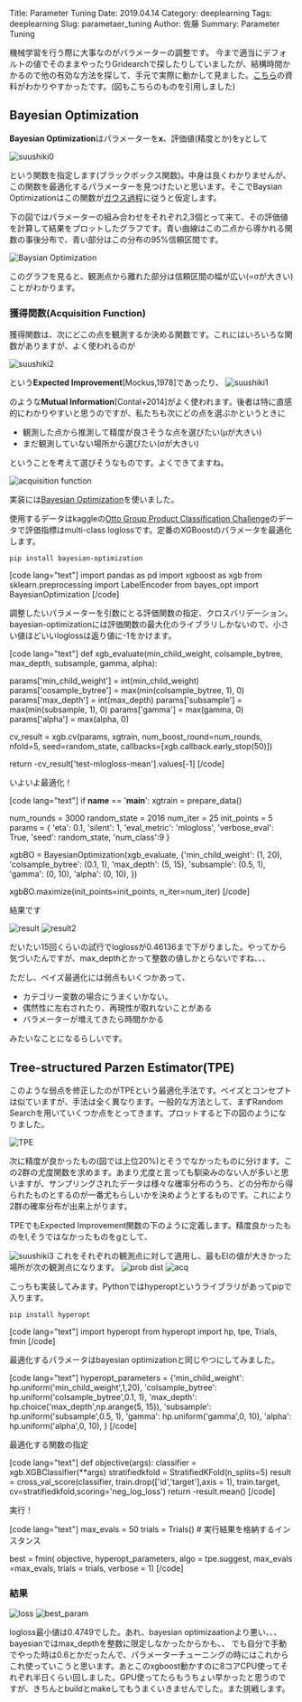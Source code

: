 Title: Parameter Tuning
Date: 2019.04.14
Category: deeplearning
Tags: deeplearning
Slug: parametaer_tuning
Author: 佐藤
Summary: Parameter Tuning

機械学習を行う際に大事なのがパラメーターの調整です。
今まで適当にデフォルトの値でそのままやったりGridearchで探したりしていましたが、結構時間かかるので他の有効な方法を探して、手元で実際に動かして見ました。<a href="http://neupy.com/2016/12/17/hyperparameter_optimization_for_neural_networks.html">こちら</a>の資料がわかりやすかったです。(図もこちらのものを引用しました)

<h2>Bayesian Optimization</h2>

<strong>Bayesian Optimization</strong>はパラメーターを<strong>x</strong>、評価値(精度とか)をyとして

<img src="https://github.com/jun-sato/parameter_tuning/blob/master/suushiki0.png?raw=true" alt="suushiki0" />

という関数を指定します(ブラックボックス関数)。中身は良くわかりませんが、この関数を最適化するパラメーターを見つけたいと思います。そこでBaysian Optimizationはこの関数が<a href="http://www.yasuhisay.info/entry/20091011/1255189429">ガウス過程</a>に従うと仮定します。

下の図ではパラメーターの組み合わせをそれぞれ2,3個とって来て、その評価値を計算して結果をプロットしたグラフです。青い曲線はこの二点から導かれる関数の事後分布で、青い部分はこの分布の95%信頼区間です。

<img src="http://neupy.com/_images/gaussian-process-example.png" alt="Baysian Optimization" />

このグラフを見ると、観測点から離れた部分は信頼区間の幅が広い(=σが大きい)ことがわかります。

<h3>獲得関数(Acquisition Function)</h3>

獲得関数は、次にどこの点を観測するか決める関数です。これにはいろいろな関数がありますが、よく使われるのが

<img src="https://github.com/jun-sato/parameter_tuning/blob/master/suushiki2.png?raw=True" alt="suushiki2" />

という<strong>Expected Improvement</strong>[Mockus,1978]であったり、
<img src="https://github.com/jun-sato/parameter_tuning/blob/master/suushiki1.png?raw=True" alt="suushiki1" />

のような<strong>Mutual Information</strong>[Contal+2014]がよく使われます。後者は特に直感的にわかりやすいと思うのですが、私たちも次にどの点を選ぶかというときに

<ul>
<li>観測した点から推測して精度が良さそうな点を選びたい(μが大きい)</li>
<li>まだ観測していない場所から選びたい(σが大きい)</li>
</ul>

ということを考えて選びそうなものです。よくできてますね。

<img src="http://neupy.com/_images/expected-improvement-example.png" alt="acquisition function" />

実装には<a href="https://github.com/fmfn/BayesianOptimization">Bayesian Optimization</a>を使いました。

使用するデータはkaggleの<a href="https://www.kaggle.com/c/otto-group-product-classification-challenge#evaluation">Otto Group Product Classification Challenge</a>のデータで評価指標はmulti-class loglossです。定番のXGBoostのパラメータを最適化します。

<code>pip install bayesian-optimization</code>

[code lang="text"]
import pandas as pd
import xgboost as xgb
from sklearn.preprocessing import LabelEncoder
from bayes_opt import BayesianOptimization
[/code]

調整したいパラメーターを引数にとる評価関数の指定、クロスバリデーション。bayesian-optimizationには評価関数の最大化のライブラリしかないので、小さい値ほどいいloglossは返り値に-1をかけます。

[code lang="text"]
def xgb_evaluate(min_child_weight,
colsample_bytree,
max_depth,
subsample,
gamma,
alpha):

params[&#039;min_child_weight&#039;] = int(min_child_weight)
params[&#039;cosample_bytree&#039;] = max(min(colsample_bytree, 1), 0)
params[&#039;max_depth&#039;] = int(max_depth)
params[&#039;subsample&#039;] = max(min(subsample, 1), 0)
params[&#039;gamma&#039;] = max(gamma, 0)
params[&#039;alpha&#039;] = max(alpha, 0)

cv_result = xgb.cv(params, xgtrain, num_boost_round=num_rounds, nfold=5,
seed=random_state,
callbacks=[xgb.callback.early_stop(50)])

return -cv_result[&#039;test-mlogloss-mean&#039;].values[-1]
[/code]

いよいよ最適化！

[code lang="text"]
if __name__ == &#039;__main__&#039;:
xgtrain = prepare_data()

num_rounds = 3000
random_state = 2016
num_iter = 25
init_points = 5
params = {
&#039;eta&#039;: 0.1,
&#039;silent&#039;: 1,
&#039;eval_metric&#039;: &#039;mlogloss&#039;,
&#039;verbose_eval&#039;: True,
&#039;seed&#039;: random_state,
&#039;num_class&#039;:9
}

xgbBO = BayesianOptimization(xgb_evaluate, {&#039;min_child_weight&#039;: (1, 20),
&#039;colsample_bytree&#039;: (0.1, 1),
&#039;max_depth&#039;: (5, 15),
&#039;subsample&#039;: (0.5, 1),
&#039;gamma&#039;: (0, 10),
&#039;alpha&#039;: (0, 10),
})

xgbBO.maximize(init_points=init_points, n_iter=num_iter)
[/code]

結果です

<img src="https://github.com/jun-sato/parameter_tuning/blob/master/result.png?raw=true" alt="result" />
<img src="https://github.com/jun-sato/parameter_tuning/blob/master/result2.png?raw=true" alt="result2" />

だいたい15回くらいの試行でloglossが0.46136まで下がりました。やってから気づいたんですが、max_depthとかって整数の値しかとらないですね、、、

ただし、ベイズ最適化には弱点もいくつかあって、

<ul>
<li>カテゴリー変数の場合にうまくいかない。</li>
<li>偶然性に左右されたり、再現性が取れないことがある</li>
<li>バラメーターが増えてきたら時間かかる</li>
</ul>

みたいなことになるらしいです。

<h2>Tree-structured Parzen Estimator(TPE)</h2>

このような弱点を修正したのがTPEという最適化手法です。ベイズとコンセプトは似ていますが、手法は全く異なります。一般的な方法として、まずRandom Searchを用いていくつか点をとってきます。プロットすると下の図のようになりました。

<img src="http://neupy.com/_images/tpe-observation-groups.png" alt="TPE" />

次に精度が良かったもの(図では上位20%)とそうでなかったものに分けます。この2群の尤度関数を求めます。あまり尤度と言っても馴染みのない人が多いと思いますが、サンプリングされたデータは様々な確率分布のうち、どの分布から得られたものとするのが一番尤もらしいかを決めようとするものです。これにより2群の確率分布が出来上がります。

TPEでもExpected Improvement関数の下のように定義します。精度良かったものをl,そうではなかったものをgとして、

<img src="https://github.com/jun-sato/parameter_tuning/blob/master/suushiki3.png?raw=True" alt="suushiki3" />
これをそれぞれの観測点に対して適用し、最もEIの値が大きかった場所が次の観測点になります。

<img src="http://neupy.com/_images/tpe-sampled-candidates.png" alt="prob dist" />
<img src="http://neupy.com/_images/tpe-expected-improvement.png" alt="acq" />

こっちも実装してみます。Pythonではhyperoptというライブラリがあってpipで入ります。

<code>pip install hyperopt</code>

[code lang="text"]
import hyperopt
from hyperopt import hp, tpe, Trials, fmin
[/code]

最適化するパラメータはbayesian optimizationと同じやつにしてみました。

[code lang="text"]
hyperopt_parameters = {&#039;min_child_weight&#039;: hp.uniform(&#039;min_child_weight&#039;,1,20),
&#039;colsample_bytree&#039;: hp.uniform(&#039;colsample_bytree&#039;,0.1, 1),
&#039;max_depth&#039;: hp.choice(&#039;max_depth&#039;,np.arange(5, 15)),
&#039;subsample&#039;: hp.uniform(&#039;subsample&#039;,0.5, 1),
&#039;gamma&#039;: hp.uniform(&#039;gamma&#039;,0, 10),
&#039;alpha&#039;: hp.uniform(&#039;alpha&#039;,0, 10),
}
[/code]

最適化する関数の指定

[code lang="text"]
def objective(args):
classifier = xgb.XGBClassifier(**args)
stratifiedkfold = StratifiedKFold(n_splits=5)
result = cross_val_score(classifier, train.drop([&#039;id&#039;,&#039;target&#039;],axis = 1), train.target, cv=stratifiedkfold,scoring=&#039;neg_log_loss&#039;)
return -result.mean()
[/code]

実行！

[code lang="text"]
max_evals = 50
trials = Trials() # 実行結果を格納するインスタンス

best = fmin(
objective,
hyperopt_parameters,
algo = tpe.suggest,
max_evals =max_evals,
trials = trials,
verbose = 1)
[/code]

<h3>結果</h3>

<img src="https://github.com/jun-sato/parameter_tuning/blob/master/loss.jpg?raw=true" alt="loss" />

<img src="https://github.com/jun-sato/parameter_tuning/blob/master/best_param.png?raw=true" alt="best_param" />

logloss最小値は0.4749でした。あれ、bayesian optimizaationより悪い、、、bayesianではmax_depthを整数に限定しなかったからかも、、
でも自分で手動でやった時は0.6とかだったんで、パラメーターチューニングの時にはこれからこれ使っていこうと思います。あとこのxgboost動かすのに8コアCPU使ってそれぞれ半日くらい回しました。GPU使ってたらもうちょい早かったと思うのですが、きちんとbuildとmakeしてもうまくいきませんでした。また挑戦します。
